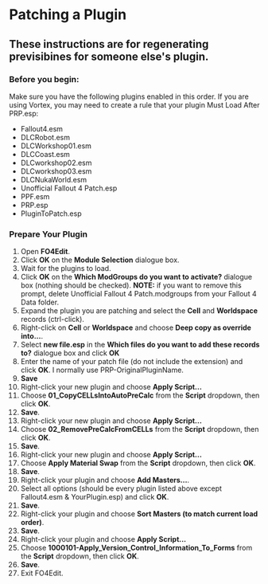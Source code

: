 # Patching a Plugin

## These instructions are for regenerating previsibines for someone else's plugin. 

### Before you begin:

Make sure you have the following plugins enabled in this order. If you are using Vortex, you may need to create a rule that your plugin Must Load After PRP.esp:<br>
- Fallout4.esm
- DLCRobot.esm
- DLCWorkshop01.esm
- DLCCoast.esm
- DLCworkshop02.esm
- DLCworkshop03.esm
- DLCNukaWorld.esm
- Unofficial Fallout 4 Patch.esp
- PPF.esm
- PRP.esp
- PluginToPatch.esp

### Prepare Your Plugin

1) Open <b>FO4Edit</b>.
2) Click <b>OK</b> on the <b>Module Selection</b> dialogue box.
3) Wait for the plugins to load. 
4) Click <b>OK</b> on the <b>Which ModGroups do you want to activate?</b> dialogue box (nothing should be checked). <b>NOTE:</b> if you want to remove this prompt, delete Unofficial Fallout 4 Patch.modgroups from your Fallout 4 Data folder.
5) Expand the plugin you are patching and select the <b>Cell</b> and <b>Worldspace</b> records (ctrl-click).
6) Right-click on <b>Cell</b> or <b>Worldspace</b> and choose <b>Deep copy as override into...</b>.
7) Select <b>new file.esp</b> in the <b>Which files do you want to add these records to?</b> dialogue box and click <b>OK</b>
8) Enter the name of your patch file (do not include the extension) and click <b>OK</b>. I normally use PRP-OriginalPluginName.
9) <b>Save</b>
10) Right-click your new plugin and choose <b>Apply Script...</b>
11) Choose <b>01_CopyCELLsIntoAutoPreCalc</b> from the <b>Script</b> dropdown, then click <b>OK</b>.
12) <b>Save</b>.
13) Right-click your new plugin and choose <b>Apply Script...</b>
14) Choose <b>02_RemovePreCalcFromCELLs</b> from the <b>Script</b> dropdown, then click <b>OK</b>.
15) <b>Save</b>.
16) Right-click your new plugin and choose <b>Apply Script...</b>
17) Choose <b>Apply Material Swap</b> from the <b>Script</b> dropdown, then click <b>OK</b>.
18) <b>Save</b>.  
19) Right-click your plugin and choose <b>Add Masters...</b>.
20) Select all options (should be every plugin listed above except Fallout4.esm & YourPlugin.esp) and click <b>OK</b>.
21) <b>Save</b>.
22) Right-click your plugin and choose <b>Sort Masters (to match current load order)</b>.
23) <b>Save</b>.
24) Right-click your plugin and choose <b>Apply Script...</b>
25) Choose <b>1000101-Apply_Version_Control_Information_To_Forms</b> from the <b>Script</b> dropdown, then click <b>OK</b>.
26) <b>Save</b>.
27) Exit FO4Edit.
